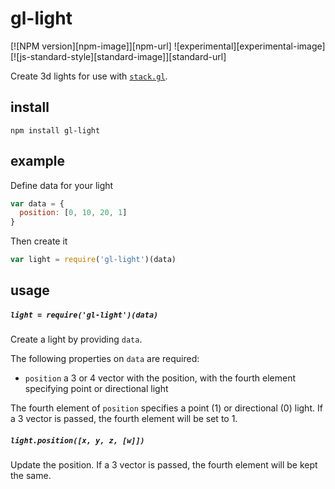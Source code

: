# gl-light

[![NPM version][npm-image]][npm-url]
![experimental][experimental-image]
[![js-standard-style][standard-image]][standard-url]

Create 3d lights for use with [`stack.gl`](http://stack.gl). 

## install

```
npm install gl-light
```

## example

Define data for your light

```javascript
var data = {
  position: [0, 10, 20, 1]
}
```

Then create it

```javascript
var light = require('gl-light')(data)
```

## usage

##### `light = require('gl-light')(data)`

Create a light by providing `data`.

The following properties on `data` are required:
- `position` a 3 or 4 vector with the position, with the fourth element specifying point or directional light

The fourth element of `position` specifies a point (1) or directional (0) light. If a 3 vector is passed, the fourth element will be set to 1.

##### `light.position([x, y, z, [w]])`

Update the position. If a 3 vector is passed, the fourth element will be kept the same.
